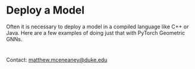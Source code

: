 # Deploy a Model

Often it is necessary to deploy a model in a compiled language like C++ or Java.  Here are a few examples of doing just that with PyTorch Geometric GNNs.

#

Contact: matthew.mceneaney@duke.edu
